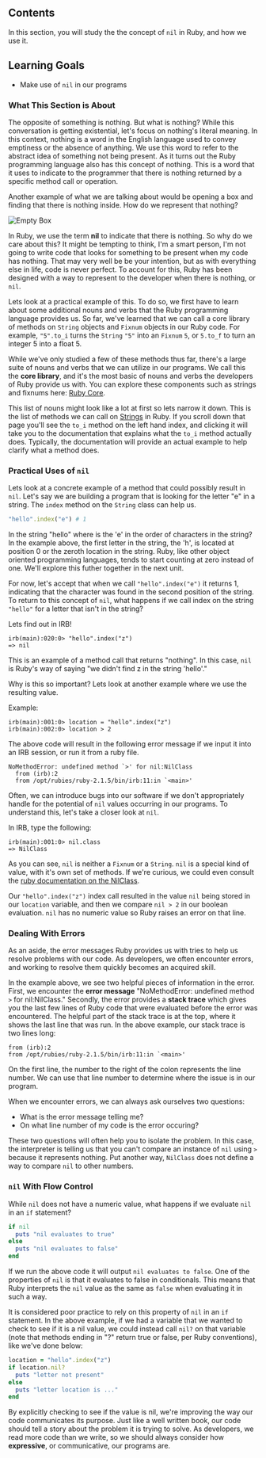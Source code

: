 ## Contents

In this section, you will study the the concept of `nil` in
Ruby, and how we use it.

## Learning Goals

* Make use of `nil` in our programs

### What This Section is About

The opposite of something is nothing. But what is nothing?
While this conversation is getting existential,
let's focus on nothing's literal meaning. In this context,
nothing is a word in the English language used to convey emptiness or the
absence of anything. We use this word to refer to the abstract idea of something
not being present. As it turns out the Ruby programming language also has this
concept of nothing. This is a word that it uses to indicate to the programmer
that there is nothing returned by a specific method call or operation.

Another example of what we are talking about would be opening a box and finding
that there is nothing inside. How do we represent that nothing?

![Empty Box](https://s3.amazonaws.com/horizon-production/images/empty.jpg)

In Ruby, we use the term **nil** to indicate that there is nothing. So why do we
care about this? It might be tempting to think, I'm a smart person, I'm not
going to write code that looks for something to be present when my code has
nothing. That may very well be be your intention, but as with everything else in
life, code is never perfect. To account for this, Ruby has been designed with a
way to represent to the developer when there is nothing, or `nil`.

Lets look at a practical example of this. To do so, we first have to learn about
some additional nouns and verbs that the Ruby programming language provides us.
So far, we've learned that we can call a core
library of methods on `String` objects and `Fixnum` objects in our Ruby code.
For example, `"5".to_i` turns the `String` `"5"` into an `Fixnum` `5`,
or `5.to_f` to turn an integer 5 into a float 5.

While we've only studied a few of these methods thus far, there's a large suite of
nouns and verbs that we can utilize in our programs.
We call this the **core library**, and it's the most basic of nouns and verbs
the developers of Ruby provide us with. You can explore these
components such as strings and fixnums here:
[Ruby Core](http://ruby-doc.org/core-2.2.0).

This list of nouns might look like a lot at first so lets narrow it down. This
is the list of methods we can call on
[Strings](http://ruby-doc.org/core-2.2.0/String.html) in Ruby. If you scroll
down that page you'll see the `to_i` method on the left hand index, and clicking
it will take you to the documentation that explains what the `to_i` method
actually does. Typically, the documentation will provide an actual example to
help clarify what a method does.

### Practical Uses of `nil`

Lets look at a concrete example of a method that could possibly result in `nil`.
Let's say we are building a program that is looking for the letter "e" in a string.
The `index` method on the `String` class can help us.

```ruby
"hello".index("e") # 1
```

In the string "hello" where is the 'e' in the order of characters in
the string? In the example above, the first letter in the string, the 'h', is
located at position 0 or the zeroth location in the string.
Ruby, like other object oriented programming languages, tends to start counting
at zero instead of one. We'll explore this futher together in the next unit.

For now, let's accept that when we call `"hello".index("e")` it returns 1,
indicating that the character was found in the second position of the string.
To return to this concept of `nil`,
what happens if we call index on the string `"hello"` for a letter
that isn't in the string?

Lets find out in IRB!

```no-highlight
irb(main):020:0> "hello".index("z")
=> nil
```

This is an example of a method call that returns "nothing". In this case, `nil`
is Ruby's way of saying "we didn't find z in the string 'hello'."

Why is this so important? Lets look at another example where we use the resulting
value.

Example:

```no-highlight
irb(main):001:0> location = "hello".index("z")
irb(main):002:0> location > 2
```

The above code will result in the following error message if we input it into
an IRB session, or run it from a ruby file.

```no-highlight
NoMethodError: undefined method `>' for nil:NilClass
  from (irb):2
  from /opt/rubies/ruby-2.1.5/bin/irb:11:in `<main>'
```

Often, we can introduce bugs into our software if we don't appropriately handle
for the potential of `nil` values occurring in our programs. To understand this,
let's take a closer look at `nil`.

In IRB, type the following:

```no-highlight
irb(main):001:0> nil.class
=> NilClass
```

As you can see, `nil` is neither a `Fixnum` or a `String`. `nil` is a special
kind of value, with it's own set of methods. If we're curious, we could even
consult the [ruby documentation on the NilClass][nil-doc].

Our `"hello".index("z")` index call resulted in the value `nil` being stored in
our `location` variable, and then we compare `nil > 2` in our boolean
evaluation. `nil` has no numeric value so Ruby raises an error on that line.

### Dealing With Errors

As an aside, the error messages Ruby provides us with tries to help us resolve
problems with our code. As developers, we often encounter errors, and working to
resolve them quickly becomes an acquired skill.

In the example above, we see two helpful pieces of
information in the error. First, we encounter the **error message**
"NoMethodError: undefined method `>` for nil:NilClass." Secondly,
the error provides a **stack trace** which gives you the last few lines of Ruby
code that were evaluated before the error was encountered.
The helpful part of the stack trace is at the top, where it shows the last
line that was run. In the above example, our stack trace is two lines long:

```no-highlight
from (irb):2
from /opt/rubies/ruby-2.1.5/bin/irb:11:in `<main>'
```

On the first line, the number to the right of the colon represents the line number.
We can use that line number to determine where the issue is in our program.

When we encounter errors, we can always ask ourselves two questions:

* What is the error message telling me?
* On what line number of my code is the error occuring?

These two questions will often help you to isolate the problem. In this case,
the interpreter is telling us that you can't compare an instance of `nil`
using `>` because it represents nothing.
Put another way, `NilClass` does not define a way to compare `nil`
to other numbers.

### `nil` With Flow Control

While `nil` does not have a numeric value, what happens if we evaluate `nil` in an `if` statement?

```ruby
if nil
  puts "nil evaluates to true"
else
  puts "nil evaluates to false"
end
```

If we run the above code it will output `nil evaluates to false`. One of the
properties of `nil` is that it evaluates to false in conditionals. This
means that Ruby interprets the `nil` value as the same as `false` when
evaluating it in such a way.

It is considered poor practice to rely on this property of `nil` in an `if`
statement. In the above example, if we had a variable that we wanted to check
to see if it is a nil value, we could instead
call `nil?` on that variable (note that methods ending in "?" return true or false, per Ruby conventions), like we've done below:

```ruby
location = "hello".index("z")
if location.nil?
  puts "letter not present"
else
  puts "letter location is ..."
end
```

By explicitly checking to see if the value is nil,
we're improving the way our code communicates its purpose.
Just like a well written book, our code should tell a story about the problem
it is trying to solve. As developers, we read more code than we write, so we
should always consider how **expressive**, or communicative, our programs are.

[nil-doc]: http://ruby-doc.org/core-2.2.0/NilClass.html
